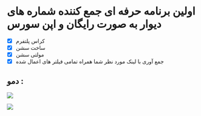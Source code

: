 # اولین برنامه حرفه ای جمع کننده شماره های دیوار به صورت رایگان و اپن سورس 
- [x] کراس پلتفرم
- [x] ساخت سشن
- [x] مولتی سشن
- [x] جمع آوری با لینک مورد نظر شما همراه تمامی فیلتر های اعمال شده

## **دمو :**

![](https://33333.cdn.cke-cs.com/kSW7V9NHUXugvhoQeFaf/images/76a26e7a26482ea11333fbc5996e53cc61b496325c8f104a.png)

![](https://33333.cdn.cke-cs.com/kSW7V9NHUXugvhoQeFaf/images/c651ce638319d19d01539ca4e58c7ab7c5d44b81e3d6081f.png)
